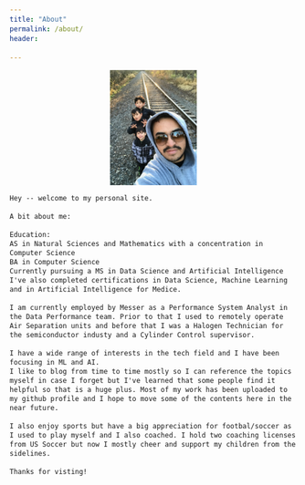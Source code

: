 ```yaml
---
title: "About"
permalink: /about/
header:
  
---
```

<style>
img {
    display: block;
    margin-left: auto;
    margin-right: auto;
}
</style>

<img src="/images/IMG_0378.jpg" style="width:30%">


	Hey -- welcome to my personal site.

    A bit about me:
    
    Education:
    AS in Natural Sciences and Mathematics with a concentration in Computer Science
    BA in Computer Science 
    Currently pursuing a MS in Data Science and Artificial Intelligence
    I've also completed certifications in Data Science, Machine Learning and in Artificial Intelligence for Medice.

    I am currently employed by Messer as a Performance System Analyst in the Data Performance team. Prior to that I used to remotely operate 
    Air Separation units and before that I was a Halogen Technician for the semiconductor industy and a Cylinder Control supervisor.

    I have a wide range of interests in the tech field and I have been focusing in ML and AI. 
    I like to blog from time to time mostly so I can reference the topics myself in case I forget but I've learned that some people find it helpful so that is a huge plus. Most of my work has been uploaded to my github profile and I hope to move some of the contents here in the near future.

    I also enjoy sports but have a big appreciation for footbal/soccer as I used to play myself and I also coached. I hold two coaching licenses from US Soccer but now I mostly cheer and support my children from the sidelines. 

    Thanks for visting!


    
